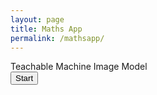 ```yaml
---
layout: page
title: Maths App
permalink: /mathsapp/
---
```


<div>Teachable Machine Image Model</div>
<script type="text/javascript" src="ml.js"> </script>
<button type="button" onclick="init()">Start</button>
<div id="webcam-container"></div>
<div id="label-container"></div>
<script src="https://cdn.jsdelivr.net/npm/@tensorflow/tfjs@1.3.1/dist/tf.min.js"></script>
<script src="https://cdn.jsdelivr.net/npm/@teachablemachine/image@0.8/dist/teachablemachine-image.min.js"></script>
